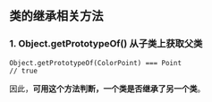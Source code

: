 ## 类的继承相关方法
### 1. Object.getPrototypeOf() 从子类上获取父类



```
Object.getPrototypeOf(ColorPoint) === Point
// true
```


因此，**可用这个方法判断，一个类是否继承了另一个类**。
